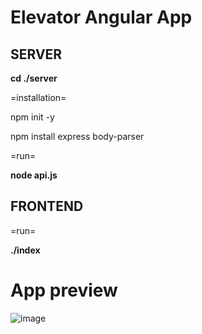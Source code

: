 # Elevator Angular App
## SERVER
**cd ./server**

=installation=

npm init -y

npm install express body-parser

=run=

**node api.js**

## FRONTEND
=run=

**./index**

# App preview
![image](https://github.com/patrik-kupculak/Elevator_Angular/assets/74940369/fe7b330c-762d-4c02-8699-0d9c09027ee0)
